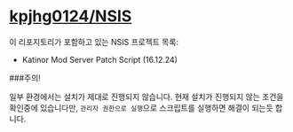 [kpjhg0124/NSIS](https://github.com/kpjhg0124/NSIS)
=======================================

이 리포지토리가 포함하고 있는 NSIS 프로젝트 목록:

 - Katinor Mod Server Patch Script (16.12.24)

###주의!

일부 환경에서는 설치가 제대로 진행되지 않습니다. 현재 설치가 진행되지 않는 조건을 확인중에 있습니다만, `관리자 권한으로 실행`으로 스크립트를 실행하면 해결이 되는듯 합니다.